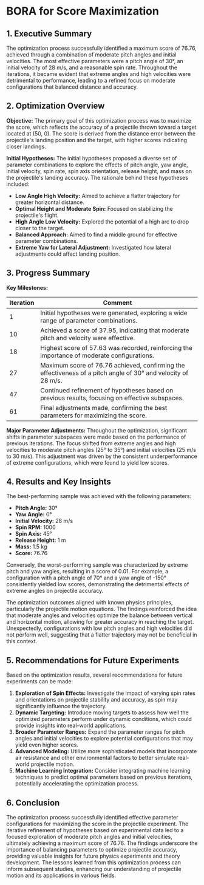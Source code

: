 # BORA for Score Maximization 

## 1. Executive Summary

The optimization process successfully identified a maximum score of 76.76, achieved through a combination of moderate pitch angles and initial velocities. The most effective parameters were a pitch angle of 30°, an initial velocity of 28 m/s, and a reasonable spin rate. Throughout the iterations, it became evident that extreme angles and high velocities were detrimental to performance, leading to a refined focus on moderate configurations that balanced distance and accuracy.

## 2. Optimization Overview

**Objective:** The primary goal of this optimization process was to maximize the score, which reflects the accuracy of a projectile thrown toward a target located at (50, 0). The score is derived from the distance error between the projectile's landing position and the target, with higher scores indicating closer landings.

**Initial Hypotheses:** The initial hypotheses proposed a diverse set of parameter combinations to explore the effects of pitch angle, yaw angle, initial velocity, spin rate, spin axis orientation, release height, and mass on the projectile's landing accuracy. The rationale behind these hypotheses included:

- **Low Angle High Velocity:** Aimed to achieve a flatter trajectory for greater horizontal distance.
- **Optimal Height and Moderate Spin:** Focused on stabilizing the projectile's flight.
- **High Angle Low Velocity:** Explored the potential of a high arc to drop closer to the target.
- **Balanced Approach:** Aimed to find a middle ground for effective parameter combinations.
- **Extreme Yaw for Lateral Adjustment:** Investigated how lateral adjustments could affect landing position.

## 3. Progress Summary

**Key Milestones:**

| Iteration | Comment                                                                                     |
|-----------|---------------------------------------------------------------------------------------------|
| 1         | Initial hypotheses were generated, exploring a wide range of parameter combinations.       |
| 10        | Achieved a score of 37.95, indicating that moderate pitch and velocity were effective.      |
| 18        | Highest score of 57.63 was recorded, reinforcing the importance of moderate configurations. |
| 27        | Maximum score of 76.76 achieved, confirming the effectiveness of a pitch angle of 30° and velocity of 28 m/s. |
| 47        | Continued refinement of hypotheses based on previous results, focusing on effective subspaces. |
| 61        | Final adjustments made, confirming the best parameters for maximizing the score.           |

**Major Parameter Adjustments:** Throughout the optimization, significant shifts in parameter subspaces were made based on the performance of previous iterations. The focus shifted from extreme angles and high velocities to moderate pitch angles (25° to 35°) and initial velocities (25 m/s to 30 m/s). This adjustment was driven by the consistent underperformance of extreme configurations, which were found to yield low scores.

## 4. Results and Key Insights

The best-performing sample was achieved with the following parameters:

- **Pitch Angle:** 30°
- **Yaw Angle:** 0°
- **Initial Velocity:** 28 m/s
- **Spin RPM:** 1000
- **Spin Axis:** 45°
- **Release Height:** 1 m
- **Mass:** 1.5 kg
- **Score:** 76.76

Conversely, the worst-performing sample was characterized by extreme pitch and yaw angles, resulting in a score of 0.01. For example, a configuration with a pitch angle of 70° and a yaw angle of -150° consistently yielded low scores, demonstrating the detrimental effects of extreme angles on projectile accuracy.

The optimization outcomes aligned with known physics principles, particularly the projectile motion equations. The findings reinforced the idea that moderate angles and velocities optimize the balance between vertical and horizontal motion, allowing for greater accuracy in reaching the target. Unexpectedly, configurations with low pitch angles and high velocities did not perform well, suggesting that a flatter trajectory may not be beneficial in this context.

## 5. Recommendations for Future Experiments

Based on the optimization results, several recommendations for future experiments can be made:

1. **Exploration of Spin Effects:** Investigate the impact of varying spin rates and orientations on projectile stability and accuracy, as spin may significantly influence the trajectory.
2. **Dynamic Targeting:** Introduce moving targets to assess how well the optimized parameters perform under dynamic conditions, which could provide insights into real-world applications.
3. **Broader Parameter Ranges:** Expand the parameter ranges for pitch angles and initial velocities to explore potential configurations that may yield even higher scores.
4. **Advanced Modeling:** Utilize more sophisticated models that incorporate air resistance and other environmental factors to better simulate real-world projectile motion.
5. **Machine Learning Integration:** Consider integrating machine learning techniques to predict optimal parameters based on previous iterations, potentially accelerating the optimization process.

## 6. Conclusion

The optimization process successfully identified effective parameter configurations for maximizing the score in the projectile experiment. The iterative refinement of hypotheses based on experimental data led to a focused exploration of moderate pitch angles and initial velocities, ultimately achieving a maximum score of 76.76. The findings underscore the importance of balancing parameters to optimize projectile accuracy, providing valuable insights for future physics experiments and theory development. The lessons learned from this optimization process can inform subsequent studies, enhancing our understanding of projectile motion and its applications in various fields.